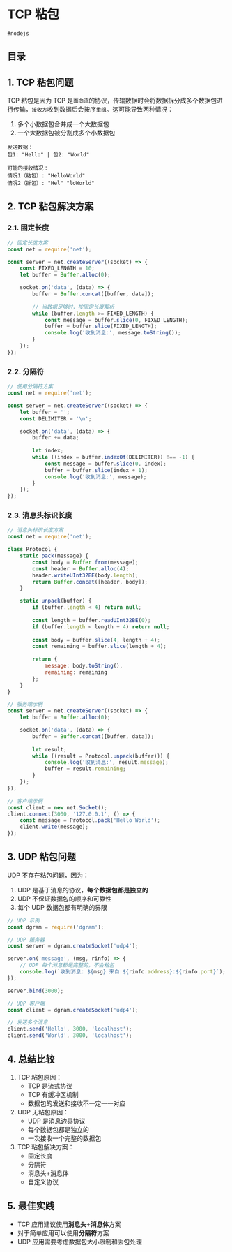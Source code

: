 
# TCP 粘包

`#nodejs` 


## 目录
<!-- toc -->
 ## 1. TCP 粘包问题 

TCP 粘包是因为 TCP 是`面向流`的协议，传输数据时会将数据拆分成多个数据包进行传输，`接收方`收到数据后会按序`重组`。这可能导致两种情况：

1. 多个小数据包合并成一个大数据包
2. 一个大数据包被分割成多个小数据包

```ascii
发送数据：
包1: "Hello" | 包2: "World"

可能的接收情况：
情况1（粘包）: "HelloWorld"
情况2（拆包）: "Hel" "loWorld"
```

## 2. TCP 粘包解决方案

### 2.1. 固定长度

```javascript
// 固定长度方案
const net = require('net');

const server = net.createServer((socket) => {
    const FIXED_LENGTH = 10;
    let buffer = Buffer.alloc(0);

    socket.on('data', (data) => {
        buffer = Buffer.concat([buffer, data]);
        
        // 当数据足够时，按固定长度解析
        while (buffer.length >= FIXED_LENGTH) {
            const message = buffer.slice(0, FIXED_LENGTH);
            buffer = buffer.slice(FIXED_LENGTH);
            console.log('收到消息:', message.toString());
        }
    });
});
```

### 2.2. 分隔符

```javascript
// 使用分隔符方案
const net = require('net');

const server = net.createServer((socket) => {
    let buffer = '';
    const DELIMITER = '\n';

    socket.on('data', (data) => {
        buffer += data;
        
        let index;
        while ((index = buffer.indexOf(DELIMITER)) !== -1) {
            const message = buffer.slice(0, index);
            buffer = buffer.slice(index + 1);
            console.log('收到消息:', message);
        }
    });
});
```

### 2.3. 消息头标识长度

```javascript
// 消息头标识长度方案
const net = require('net');

class Protocol {
    static pack(message) {
        const body = Buffer.from(message);
        const header = Buffer.alloc(4);
        header.writeUInt32BE(body.length);
        return Buffer.concat([header, body]);
    }

    static unpack(buffer) {
        if (buffer.length < 4) return null;
        
        const length = buffer.readUInt32BE(0);
        if (buffer.length < length + 4) return null;
        
        const body = buffer.slice(4, length + 4);
        const remaining = buffer.slice(length + 4);
        
        return {
            message: body.toString(),
            remaining: remaining
        };
    }
}

// 服务端示例
const server = net.createServer((socket) => {
    let buffer = Buffer.alloc(0);

    socket.on('data', (data) => {
        buffer = Buffer.concat([buffer, data]);
        
        let result;
        while ((result = Protocol.unpack(buffer))) {
            console.log('收到消息:', result.message);
            buffer = result.remaining;
        }
    });
});

// 客户端示例
const client = new net.Socket();
client.connect(3000, '127.0.0.1', () => {
    const message = Protocol.pack('Hello World');
    client.write(message);
});
```

## 3. UDP 粘包问题

UDP 不存在粘包问题，因为：

1. UDP 是基于消息的协议，**每个数据包都是独立的**
2. UDP 不保证数据包的顺序和可靠性
3. 每个 UDP 数据包都有明确的界限

```javascript
// UDP 示例
const dgram = require('dgram');

// UDP 服务器
const server = dgram.createSocket('udp4');

server.on('message', (msg, rinfo) => {
    // UDP 每个消息都是完整的，不会粘包
    console.log(`收到消息: ${msg} 来自 ${rinfo.address}:${rinfo.port}`);
});

server.bind(3000);

// UDP 客户端
const client = dgram.createSocket('udp4');

// 发送多个消息
client.send('Hello', 3000, 'localhost');
client.send('World', 3000, 'localhost');
```

## 4. 总结比较

1. TCP 粘包原因：
	- TCP 是流式协议
	- TCP 有缓冲区机制
	- 数据包的发送和接收不一定一一对应
2. UDP 无粘包原因：
	- UDP 是消息边界协议
	- 每个数据包都是独立的
	- 一次接收一个完整的数据包
3. TCP 粘包解决方案：
	- 固定长度
	- 分隔符
	- 消息头+消息体
	- 自定义协议

## 5. 最佳实践

   - TCP 应用建议使用**消息头+消息体**方案
   - 对于简单应用可以使用**分隔符**方案
   - UDP 应用需要考虑数据包大小限制和丢包处理
